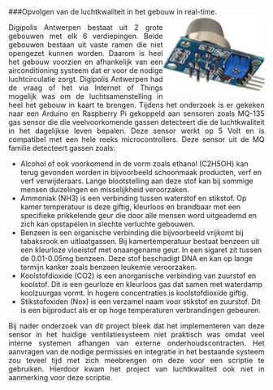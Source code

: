 

###Opvolgen van de luchtkwaliteit in het gebouw in real-time.
<img src="images/MQ-135.png" alt="FIGUUR 2: MQ-135 GAS SENSOR" width="200" height="" align="right">
<p style="text-align: justify;">Digipolis Antwerpen bestaat uit 2 grote gebouwen met elk 6 verdiepingen. Beide gebouwen bestaan uit vaste ramen die niet opengezet kunnen worden. Daarom is heel het gebouw voorzien en afhankelijk van een airconditioning systeem dat er voor de nodige luchtcirculatie zorgt. Digipolis Antwerpen had de vraag of het via Internet of Things mogelijk was om de luchtsamenstelling in heel het gebouw in kaart te brengen. Tijdens het onderzoek is er gekeken naar een Arduino en Raspberry Pi gekoppeld aan sensoren zoals MQ-135 gas sensor die die veelvoorkomende gassen detecteert die de luchtkwaliteit in het dagelijkse leven bepalen. Deze sensor werkt op 5 Volt en is compatibel met een hele reeks microcontrollers. Deze sensor uit de MQ familie detecteert gassen zoals:</p>


* Alcohol of ook voorkomend in de vorm zoals ethanol (C2H5OH) kan terug gevonden worden in bijvoorbeeld schoonmaak producten, verf en verf verwijderaars. Lange blootstelling aan deze stof kan bij sommige mensen duizelingen en misselijkheid veroorzaken.
* Ammoniak (NH3) is een verbinding tussen waterstof en stikstof. Op kamer temperatuur is deze giftig, kleurloos en brandbaar met een specifieke prikkelende geur die door alle mensen word uitgeademd en zich kan opstapelen in slechte verluchte gebouwen.
* Benzeen is een organische verbinding die bijvoorbeeld vrijkomt bij tabaksrook en uitlaatgassen. Bij kamertemperatuur bestaat benzeen uit een kleurloze vloeistof met onaangename geur. In een sigaret zit tussen de 0.01-0.05mg benzeen. Deze stof beschadigt DNA en kan op lange termijn kanker zoals benzeen leukemie veroorzaken.
* Koolstofdioxide (CO2) is een anorganische verbinding van zuurstof en koolstof. Dit is een geurloze en kleurloos gas dat samen met waterdamp koolzuurgas vormt. In hogere concentraties is koolstofdioxide giftig.
* Stikstofoxiden (Nox) is een verzamel naam voor stikstof en zuurstof. Dit is een bijproduct als er op hoge temperaturen verbrandingen gebeuren. 

<p style="text-align: justify;">Bij nader onderzoek van dit project bleek dat het implementeren van deze sensor in het huidige ventilatiesysteem niet praktisch was omdat veel interne systemen afhangen van externe onderhoudscontracten. Het aanvragen van de nodige permissies en integratie in het bestaande systeem zou teveel tijd met zich meebrengen om deze voor een scriptie te gebruiken. Hierdoor kwam het project van luchtkwaliteit ook niet in aanmerking voor deze scriptie.</p>